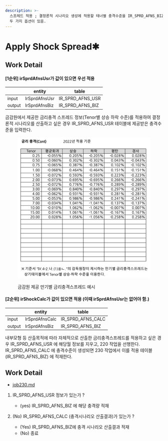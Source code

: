 ```yaml
---
description: >-
  스프레드 적용 ; 결정론적 시나리오 생성에 적용할 테너별 충격수준을 IR_SPRD_AFNS_BIZ 에 생성함. 적용하고자 하는 원천에 따라
  두 가지 옵션이 있음.
---
```


# Apply Shock Spread✱

## Work Detail &#x20;

#### \[1순위] irSprdAfnsUsr가 값이 있으면 우선 적용 &#x20;

<table data-view="cards"><thead><tr><th></th><th>entity</th><th>table</th></tr></thead><tbody><tr><td>input</td><td>IrSprdAfnsUsr</td><td>IR_SPRD_AFNS_USR</td></tr><tr><td>output</td><td>IrSprdAfnsBiz</td><td>IR_SPRD_AFNS_BIZ</td></tr></tbody></table>

금감원에서 제공한 금리충격 스프레드 정보(Tenor별 상승 하락 수준)를 적용하여 결정론적 시나리오를 산출하고 싶은 경우 IR\_SPRD\_AFNS\_USR 테이블에 제공받은 충격수준을 입력한다.&#x20;

<figure><img src="../../../../.gitbook/assets/image (29).png" alt=""><figcaption><p>금감원 제공 만기별 금리충격스프레드 예시 </p></figcaption></figure>





#### \[2순위] irShockCalc가 값이 있으면 적용 (이때 irSprdAfnsUsr는 없어야 함.)

<table data-view="cards"><thead><tr><th></th><th>entity</th><th>table</th></tr></thead><tbody><tr><td>input</td><td>IrSprdAfnsCalc</td><td>IR_SPRD_AFNS_CALC</td></tr><tr><td>output</td><td>IrSprdAfnsBiz</td><td>IR_SPRD_AFNS_BIZ</td></tr></tbody></table>

내부모형 등 산출목적에 따라 자체적으로 산출한 금리충격스프레드를 적용하고 싶은 경우 IR\_SPRD\_AFNS\_USR 에 해당월 정보를 지우고, 220 작업을 선행한다. IR\_SPRD\_AFNS\_CALC 에 충격수준이 생성되면 230 작업에서 이를 적용  테이블 (IR\_SPRD\_AFNS\_BIZ) 에 적재한다.&#x20;

## Work Detail

* &#x20;[job230.md](../../../../etc/java/src/job230.md "mention")

1.  IR\_SPRD\_AFNS\_USR 정보가 있는가 ?&#x20;

    * (yes) IR\_SPRD\_AFNS\_BIZ 에 해당 충격량 적재


2. (No) IR\_SPRD\_AFNS\_CALC (충격시나리오 산출결과)가 있는가 ?
   * (Yes) IR\_SPRD\_AFNS\_BIZ에 충격 시나리오 산출결과 적재&#x20;
   * (No) 종료&#x20;
